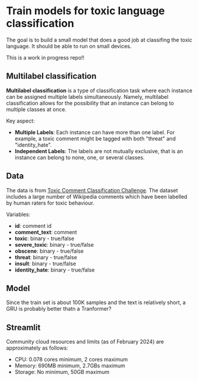 # Train models for toxic language classification 

The goal is to build a small model that does a good job at classifing the toxic language.
It should be able to run on small devices.

This is a work in progress repo!!

## Multilabel classification

**Multilabel classification** is a type of classification task where each instance can be assigned multiple labels simultaneously.
Namely, multilabel classification allows for the possibility that an instance can belong to multiple classes at once.

Key aspect:
- **Multiple Labels**: Each instance can have more than one label. For example, a toxic comment might be tagged with both "threat" and "identity_hate".
- **Independent Labels**: The labels are not mutually exclusive, that is an instance can belong to none, one, or several classes.

## Data

The data is from [Toxic Comment Classification Challenge](https://www.kaggle.com/c/jigsaw-toxic-comment-classification-challenge).
The dataset includes a large number of Wikipedia comments which have been labelled by human raters for toxic behaviour.

Variables:

- **id**: comment id
- **comment_text**: comment
- **toxic**: binary - true/false
- **severe_toxic**: binary - true/false
- **obscene**: binary - true/false
- **threat**: binary - true/false
- **insult**: binary - true/false
- **identity_hate**: binary - true/false


## Model

Since the train set is about 100K samples and the text is relatively short, a GRU is probably better thatn a Tranformer?


## Streamlit

Community cloud resources and limits (as of February 2024) are approximately as follows:

- CPU: 0.078 cores minimum, 2 cores maximum
- Memory: 690MB minimum, 2.7GBs maximum
- Storage: No minimum, 50GB maximum

